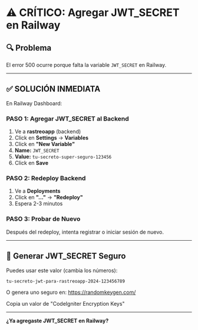 # ⚠️ CRÍTICO: Agregar JWT_SECRET en Railway

## 🔍 Problema

El error 500 ocurre porque falta la variable `JWT_SECRET` en Railway.

---

## ✅ SOLUCIÓN INMEDIATA

En Railway Dashboard:

### PASO 1: Agregar JWT_SECRET al Backend

1. Ve a **rastreoapp** (backend)
2. Click en **Settings** → **Variables**
3. Click en **"New Variable"**
4. **Name:** `JWT_SECRET`
5. **Value:** `tu-secreto-super-seguro-123456`
6. Click en **Save**

### PASO 2: Redeploy Backend

1. Ve a **Deployments**
2. Click en **"..."** → **"Redeploy"**
3. Espera 2-3 minutos

### PASO 3: Probar de Nuevo

Después del redeploy, intenta registrar o iniciar sesión de nuevo.

---

## 🔐 Generar JWT_SECRET Seguro

Puedes usar este valor (cambia los números):

```
tu-secreto-jwt-para-rastreoapp-2024-123456789
```

O genera uno seguro en: https://randomkeygen.com/

Copia un valor de "CodeIgniter Encryption Keys"

---

**¿Ya agregaste JWT_SECRET en Railway?**

